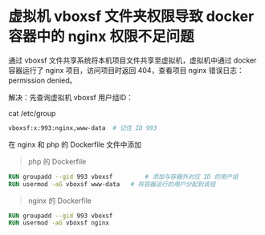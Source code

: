 # 虚拟机 vboxsf 文件夹权限导致 docker 容器中的 nginx 权限不足问题

通过 vboxsf 文件共享系统将本机项目文件共享至虚拟机，虚拟机中通过 docker 容器运行了 nginx 项目，访问项目时返回 404，查看项目 nginx 错误日志：permission denied。

解决：先查询虚拟机 vboxsf 用户组ID：

cat /etc/group

```bash
vboxsf:x:993:nginx,www-data  # 记住 ID 993
```

在 nginx 和 php 的 Dockerfile 文件中添加

> php 的 Dockerfile

```Dockerfile
RUN groupadd --gid 993 vboxsf         # 添加与容器外对应 ID 的用户组
RUN usermod -aG vboxsf www-data   # 将容器运行的用户分配到该组
```

> nginx 的 Dockerfile

```Dockerfile
RUN groupadd --gid 993 vboxsf
RUN usermod -aG vboxsf nginx
```
